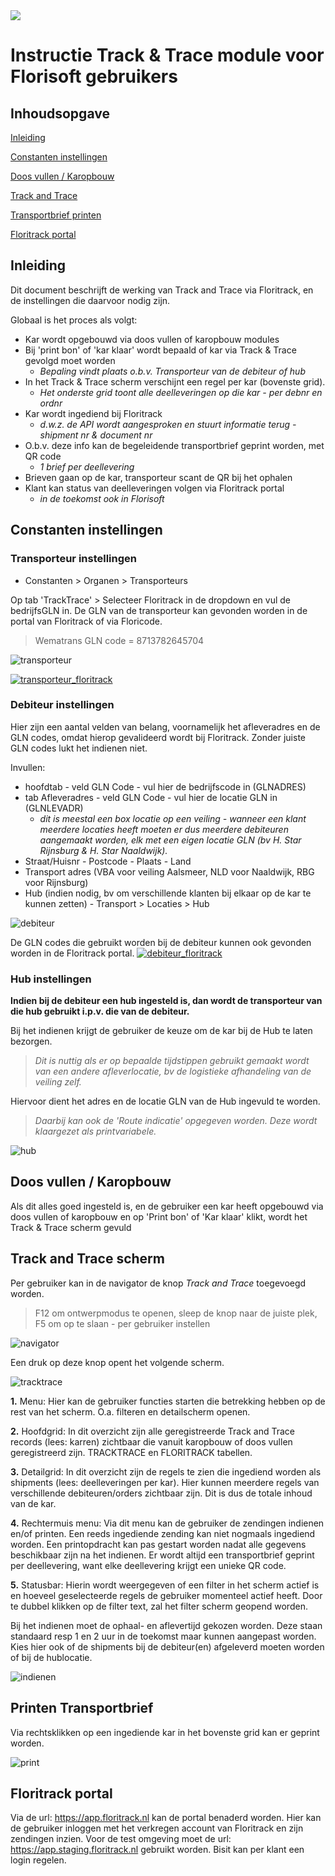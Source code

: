 <img src="../../fslogo.png"/>

# Instructie Track & Trace module voor Florisoft gebruikers

## Inhoudsopgave

[Inleiding](#inleiding)

[Constanten instellingen](#constanten-instellingen)

[Doos vullen / Karopbouw](#doos-vullen--karopbouw)

[Track and Trace](#track-and-trace-scherm)

[Transportbrief printen](#printen-transportbrief)

[Floritrack portal](#floritrack-portal)

<a name="inleiding"/>

## Inleiding

Dit document beschrijft de werking van Track and Trace via Floritrack, en de instellingen die daarvoor nodig zijn.

Globaal is het proces als volgt:
* Kar wordt opgebouwd via doos vullen of karopbouw modules
* Bij 'print bon' of 'kar klaar' wordt bepaald of kar via Track & Trace gevolgd moet worden
    * _Bepaling vindt plaats o.b.v. Transporteur van de debiteur of hub_
* In het Track & Trace scherm verschijnt een regel per kar (bovenste grid).
    * _Het onderste grid toont alle deelleveringen op die kar - per debnr en ordnr_
* Kar wordt ingediend bij Floritrack 
    * _d.w.z. de API wordt aangesproken en stuurt informatie terug - shipment nr & document nr_
* O.b.v. deze info kan de begeleidende transportbrief geprint worden, met QR code
    * _1 brief per deellevering_
* Brieven gaan op de kar, transporteur scant de QR bij het ophalen
* Klant kan status van deelleveringen volgen via Floritrack portal 
    * _in de toekomst ook in Florisoft_


<a name="constanten"/>

## Constanten instellingen

### Transporteur instellingen

* Constanten > Organen > Transporteurs 

Op tab 'TrackTrace' > Selecteer Floritrack in de dropdown en vul de bedrijfsGLN in.
De GLN van de transporteur kan gevonden worden in de portal van Floritrack of via Floricode.
>Wematrans GLN code = 8713782645704

![transporteur](images/transporteur.png)

<a href="images/transporteur_floritrack.png" target="_blank">![transporteur_floritrack](images/transporteur_floritrack.png)</a>


### Debiteur instellingen

Hier zijn een aantal velden van belang, voornamelijk het afleveradres en de GLN codes, omdat hierop gevalideerd wordt bij Floritrack.
Zonder juiste GLN codes lukt het indienen niet. 

Invullen:
* hoofdtab - veld GLN Code - vul hier de bedrijfscode in (GLNADRES)
* tab Afleveradres - veld GLN Code - vul hier de locatie GLN in (GLNLEVADR) 
    * _dit is meestal een box locatie op een veiling - wanneer een klant meerdere locaties heeft moeten er dus meerdere debiteuren aangemaakt worden, elk met een eigen locatie GLN (bv H. Star Rijnsburg & H. Star Naaldwijk)._
* Straat/Huisnr - Postcode - Plaats - Land 
* Transport adres (VBA voor veiling Aalsmeer, NLD voor Naaldwijk, RBG voor Rijnsburg)
* Hub (indien nodig, bv om verschillende klanten bij elkaar op de kar te kunnen zetten) - Transport > Locaties > Hub 

![debiteur](images/debiteur.png)

De GLN codes die gebruikt worden bij de debiteur kunnen ook gevonden worden in de Floritrack portal.
<a href="images/debiteur_floritrack.png" target="_blank">![debiteur_floritrack](images/debiteur_floritrack.png)</a>


### Hub instellingen

__Indien bij de debiteur een hub ingesteld is, dan wordt de transporteur van die hub gebruikt i.p.v. die van de debiteur.__

Bij het indienen krijgt de gebruiker de keuze om de kar bij de Hub te laten bezorgen. 
> _Dit is nuttig als er op bepaalde tijdstippen gebruikt gemaakt wordt van een andere afleverlocatie, bv de logistieke afhandeling van de veiling zelf._

Hiervoor dient het adres en de locatie GLN van de Hub ingevuld te worden. 
> _Daarbij kan ook de 'Route indicatie' opgegeven worden. Deze wordt klaargezet als printvariabele._

![hub](images/hub.png)


## Doos vullen / Karopbouw
Als dit alles goed ingesteld is, en de gebruiker een kar heeft opgebouwd via doos vullen of karopbouw en op 'Print bon' of 'Kar klaar' klikt, wordt het Track & Trace scherm gevuld

<a name="tracktrace"/>

## Track and Trace scherm

Per gebruiker kan in de navigator de knop _Track and Trace_ toegevoegd worden.
> F12 om ontwerpmodus te openen, sleep de knop naar de juiste plek, F5 om op te slaan - per gebruiker instellen

![navigator](images/navigator.png)


Een druk op deze knop opent het volgende scherm.

![tracktrace](images/tracktrace.png)

__1.__ Menu: Hier kan de gebruiker functies starten die betrekking hebben op de rest van het scherm. O.a. filteren en detailscherm openen.

__2.__ Hoofdgrid: In dit overzicht zijn alle geregistreerde Track and Trace records (lees: karren) zichtbaar die vanuit karopbouw of doos vullen geregistreerd zijn. 
TRACKTRACE en FLORITRACK tabellen.

__3.__ Detailgrid: In dit overzicht zijn de regels te zien die ingediend worden als shipments (lees: deelleveringen per kar).
Hier kunnen meerdere regels van verschillende debiteuren/orders zichtbaar zijn. Dit is dus de totale inhoud van de kar.

__4.__ Rechtermuis menu: Via dit menu kan de gebruiker de zendingen indienen en/of printen. Een reeds ingediende zending kan niet nogmaals ingediend worden. Een printopdracht kan pas gestart worden nadat alle gegevens beschikbaar zijn na het indienen.
Er wordt altijd een transportbrief geprint per deellevering, want elke deellevering krijgt een unieke QR code.

__5.__ Statusbar: Hierin wordt weergegeven of een filter in het scherm actief is en hoeveel geselecteerde regels de gebruiker momenteel actief heeft. Door te dubbel klikken op de filter text, zal het filter scherm geopend worden.


Bij het indienen moet de ophaal- en aflevertijd gekozen worden. Deze staan standaard resp 1 en 2 uur in de toekomst maar kunnen aangepast worden.
Kies hier ook of de shipments bij de debiteur(en) afgeleverd moeten worden of bij de hublocatie. 

![indienen](images/indienen.png)

<a name="printen"/>

## Printen Transportbrief

Via rechtsklikken op een ingediende kar in het bovenste grid kan er geprint worden.

![print](images/print.png)

<a name="portal" />

## Floritrack portal

Via de url: https://app.floritrack.nl kan de portal benaderd worden. Hier kan de gebruiker inloggen met het verkregen account van Floritrack en zijn zendingen inzien. 
Voor de test omgeving moet de url: https://app.staging.floritrack.nl gebruikt worden. Bisit kan per klant een login regelen.
